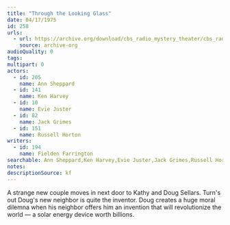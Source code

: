 ```yaml
---
title: "Through the Looking Glass"
date: 04/17/1975
id: 258
urls: 
  - url: https://archive.org/download/cbs_radio_mystery_theater/cbs_radio_mystery_theater-0251-0300.zip/cbs_radio_mystery_theater-0251-0300%2Fcbsrmt_0258_through_the_looking_glass.mp3
    source: archive-org
audioQuality: 0
tags: 
multipart: 0
actors:  
  - id: 205
    name: Ann Sheppard  
  - id: 141
    name: Ken Harvey  
  - id: 10
    name: Evie Juster  
  - id: 82
    name: Jack Grimes  
  - id: 151
    name: Russell Horton
writers:  
  - id: 194
    name: Fielden Farrington
searchable: Ann Sheppard,Ken Harvey,Evie Juster,Jack Grimes,Russell Horton Fielden Farrington
notes: 
descriptionSource: kf
---
```

A strange new couple moves in next door to Kathy and Doug Sellars. Turn's out Doug's new neighbor is quite the inventor. Doug creates a huge moral dilemna when his neighbor offers him an invention that will revolutionize the world — a solar energy device worth billions.